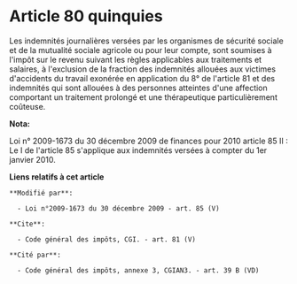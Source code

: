 # Article 80 quinquies

Les indemnités journalières versées par les organismes de sécurité sociale et de la mutualité sociale agricole ou pour leur
compte, sont soumises à l'impôt sur le revenu suivant les règles applicables aux traitements et salaires, à l'exclusion de la
fraction des indemnités allouées aux victimes d'accidents du travail exonérée en application du 8° de l'article 81 et des
indemnités qui sont allouées à des personnes atteintes d'une affection comportant un traitement prolongé et une thérapeutique
particulièrement coûteuse.

**Nota:**

Loi n° 2009-1673 du 30 décembre 2009 de finances pour 2010 article 85 II : Le I de l'article 85 s'applique aux indemnités
versées à compter du 1er janvier 2010.

**Liens relatifs à cet article**

	**Modifié par**:

	  - Loi n°2009-1673 du 30 décembre 2009 - art. 85 (V)

	**Cite**:

	  - Code général des impôts, CGI. - art. 81 (V)

	**Cité par**:

	  - Code général des impôts, annexe 3, CGIAN3. - art. 39 B (VD)
